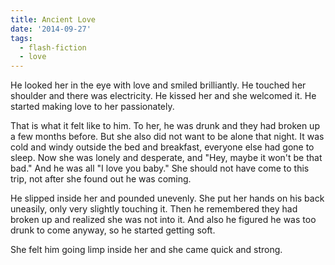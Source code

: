```yaml
---
title: Ancient Love
date: '2014-09-27'
tags:
  - flash-fiction
  - love
---
```


He looked her in the eye with love and smiled brilliantly. He touched her
shoulder and there was electricity. He kissed her and she welcomed it. He
started making love to her passionately.

<!-- truncate -->

That is what it felt like to him. To her, he was drunk and they had broken up a
few months before. But she also did not want to be alone that night. It was cold
and windy outside the bed and breakfast, everyone else had gone to sleep. Now
she was lonely and desperate, and "Hey, maybe it won't be that bad." And he was
all "I love you baby." She should not have come to this trip, not after she
found out he was coming.

He slipped inside her and pounded unevenly. She put her hands on his back
uneasily, only very slightly touching it. Then he remembered they had broken up
and realized she was not into it. And also he figured he was too drunk to come
anyway, so he started getting soft.

She felt him going limp inside her and she came quick and strong.
